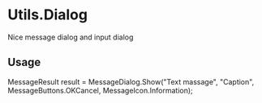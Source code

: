 # Utils.Dialog
Nice message dialog and input dialog

## Usage
MessageResult result = MessageDialog.Show("Text massage", "Caption", MessageButtons.OKCancel, MessageIcon.Information);
